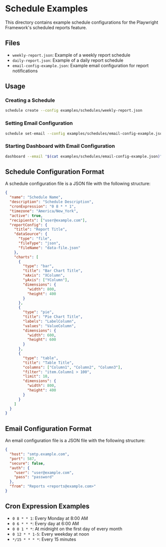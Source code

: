 # Schedule Examples

This directory contains example schedule configurations for the Playwright Framework's scheduled reports feature.

## Files

- `weekly-report.json`: Example of a weekly report schedule
- `daily-report.json`: Example of a daily report schedule
- `email-config-example.json`: Example email configuration for report notifications

## Usage

### Creating a Schedule

```bash
schedule create --config examples/schedules/weekly-report.json
```

### Setting Email Configuration

```bash
schedule set-email --config examples/schedules/email-config-example.json
```

### Starting Dashboard with Email Configuration

```bash
dashboard --email "$(cat examples/schedules/email-config-example.json)"
```

## Schedule Configuration Format

A schedule configuration file is a JSON file with the following structure:

```json
{
  "name": "Schedule Name",
  "description": "Schedule Description",
  "cronExpression": "0 8 * * 1",
  "timezone": "America/New_York",
  "active": true,
  "recipients": ["user@example.com"],
  "reportConfig": {
    "title": "Report Title",
    "dataSource": {
      "type": "file",
      "fileType": "json",
      "fileName": "data-file.json"
    },
    "charts": [
      {
        "type": "bar",
        "title": "Bar Chart Title",
        "xAxis": "XColumn",
        "yAxis": ["YColumn"],
        "dimensions": {
          "width": 800,
          "height": 400
        }
      },
      {
        "type": "pie",
        "title": "Pie Chart Title",
        "labels": "LabelColumn",
        "values": "ValueColumn",
        "dimensions": {
          "width": 600,
          "height": 600
        }
      },
      {
        "type": "table",
        "title": "Table Title",
        "columns": ["Column1", "Column2", "Column3"],
        "filter": "item.Column1 > 100",
        "limit": 10,
        "dimensions": {
          "width": 800,
          "height": 400
        }
      }
    ]
  }
}
```

## Email Configuration Format

An email configuration file is a JSON file with the following structure:

```json
{
  "host": "smtp.example.com",
  "port": 587,
  "secure": false,
  "auth": {
    "user": "user@example.com",
    "pass": "password"
  },
  "from": "Reports <reports@example.com>"
}
```

## Cron Expression Examples

- `0 8 * * 1`: Every Monday at 8:00 AM
- `0 6 * * *`: Every day at 6:00 AM
- `0 0 1 * *`: At midnight on the first day of every month
- `0 12 * * 1-5`: Every weekday at noon
- `*/15 * * * *`: Every 15 minutes